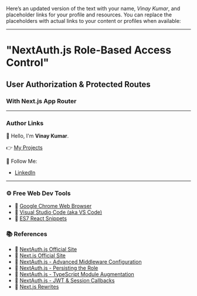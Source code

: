 Here’s an updated version of the text with your name, *Vinay Kumar*, and placeholder links for your profile and resources. You can replace the placeholders with actual links to your content or profiles when available:

---

# "NextAuth.js Role-Based Access Control"

## User Authorization & Protected Routes

### With Next.js App Router

---

### Author Links

👋 Hello, I'm **Vinay Kumar**.

👉 [My Projects](https://github.com/vinaythanay)

🚀 Follow Me:

- [LinkedIn](https://www.linkedin.com/in/agathamudi-vinay-kumar-0677a4235/)
---


### ⚙ Free Web Dev Tools
- 🔗 [Google Chrome Web Browser](https://google.com/chrome/)
- 🔗 [Visual Studio Code (aka VS Code)](https://code.visualstudio.com/)
- 🔗 [ES7 React Snippets](https://marketplace.visualstudio.com/items?itemName=dsznajder.es7-react-js-snippets)

### 📚 References
- 🔗 [NextAuth.js Official Site](https://next-auth.js.org/)
- 🔗 [Next.js Official Site](https://nextjs.org/)
- 🔗 [NextAuth.js - Advanced Middleware Configuration](https://next-auth.js.org/configuration/nextjs#advanced-usage)
- 🔗 [NextAuth.js - Persisting the Role](https://authjs.dev/guides/basics/role-based-access-control#persisting-the-role)
- 🔗 [NextAuth.js - TypeScript Module Augmentation](https://next-auth.js.org/getting-started/typescript#module-augmentation)
- 🔗 [NextAuth.js - JWT & Session Callbacks](https://next-auth.js.org/configuration/callbacks#jwt-callback)
- 🔗 [Next.js Rewrites](https://nextjs.org/docs/app/api-reference/functions/next-response#rewrite)


